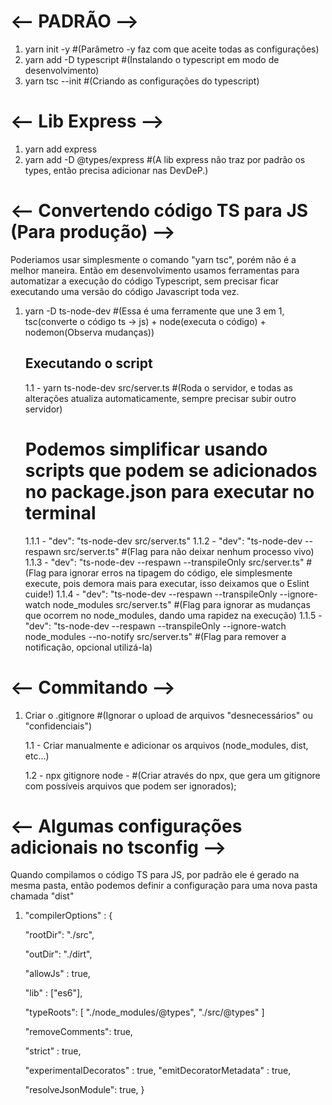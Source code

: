 # <-- PADRÃO -->

1. yarn init -y #(Parâmetro -y faz com que aceite todas as configurações)
2. yarn add -D typescript #(Instalando o typescript em modo de desenvolvimento)
3. yarn tsc --init #(Criando as configurações do typescript)

# <-- Lib Express -->

1. yarn add express
2. yarn add -D @types/express #(A lib express não traz por padrão os types, então precisa adicionar nas DevDeP.)

# <-- Convertendo código TS para JS (Para produção) -->

Poderiamos usar simplesmente o comando "yarn tsc", porém não é a melhor maneira. Então em desenvolvimento usamos ferramentas para automatizar a execução do código Typescript, sem precisar ficar executando uma versão do código Javascript toda vez.

1. yarn -D ts-node-dev #(Essa é uma ferramente que une 3 em 1, tsc(converte o código ts -> js) + node(executa o código) + nodemon(Observa mudanças))

   ## Executando o script

   1.1 - yarn ts-node-dev src/server.ts #(Roda o servidor, e todas as alterações atualiza automaticamente, sempre precisar subir outro servidor)

   # Podemos simplificar usando scripts que podem se adicionados no package.json para executar no terminal

   1.1.1 - "dev": "ts-node-dev src/server.ts"
   1.1.2 - "dev": "ts-node-dev --respawn src/server.ts" #(Flag para não deixar nenhum processo vivo)
   1.1.3 - "dev": "ts-node-dev --respawn --transpileOnly src/server.ts" #(Flag para ignorar erros na tipagem do código, ele simplesmente execute, pois demora mais para executar, isso deixamos que o Eslint cuide!)
   1.1.4 - "dev": "ts-node-dev --respawn --transpileOnly --ignore-watch node_modules src/server.ts" #(Flag para ignorar as mudanças que ocorrem no node_modules, dando uma rapidez na execução)
   1.1.5 - "dev": "ts-node-dev --respawn --transpileOnly --ignore-watch node_modules --no-notify src/server.ts" #(Flag para remover a notificação, opcional utilizá-la)

# <-- Commitando -->

1. Criar o .gitignore #(Ignorar o upload de arquivos "desnecessários" ou "confidenciais")

   1.1 - Criar manualmente e adicionar os arquivos (node_modules, dist, etc...)

   1.2 - npx gitignore node - #(Criar através do npx, que gera um gitignore com possíveis arquivos que podem ser ignorados);

# <-- Algumas configurações adicionais no tsconfig -->

Quando compilamos o código TS para JS, por padrão ele é gerado na mesma pasta, então podemos definir a configuração para uma nova pasta chamada "dist"

1. "compilerOptions" : {
    <!-- Neste caso o arquivo principal está na src -->
   "rootDir": "./src",
   
   <!-- Diretório onde o arquivo .js vai ficar depois do build -->
   "outDir": "./dirt",
   
   <!-- Permite que arquivos .js possam ser importados no typescript -->
   "allowJs" : true,
   
   <!-- Lib -->
   "lib" : ["es6"],
   
   <!-- Permite sobrescrever tipagens prontas-->
   "typeRoots": [
        <!-- Procurar os typesRoots nessas pastas -->
        "./node_modules/@types",
        <!-- Estrutura criada manualmente, na qual podemos sobrescrever as tipagens -->
        "./src/@types"
   ]
   
   <!-- Remove todos os comentários no processo de build  -->
   "removeComments": true,
   
   <!-- "Por alto"!!, obriga um função a retorna o arquivo tipado. Quando desabilitado podemos retornar valores nulos. -->
   "strict" : true,
   
   <!-- Emitir no processo de build os metadas dos decorators para fazer isso funcionar em produção (Muito usado com TypeORM, sequelize...)-->
    "experimentalDecoratos" : true,
    "emitDecoratorMetadata" : true,

    <!-- Permite importação de arquivos Json dentro do código -->
    "resolveJsonModule": true,
}
